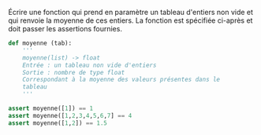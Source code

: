Écrire une fonction qui prend en paramètre un tableau d'entiers non vide et qui renvoie la
moyenne de ces entiers. La fonction est spécifiée ci-après et doit passer les assertions
fournies.
```python
def moyenne (tab):
    '''
    moyenne(list) -> float
    Entrée : un tableau non vide d'entiers
    Sortie : nombre de type float
    Correspondant à la moyenne des valeurs présentes dans le
    tableau
    '''

assert moyenne([1]) == 1
assert moyenne([1,2,3,4,5,6,7] == 4
assert moyenne([1,2]) == 1.5
```